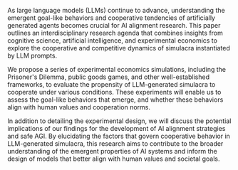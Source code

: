 As large language models (LLMs) continue to advance, understanding the emergent
goal-like behaviors and cooperative tendencies of artificially generated agents
becomes crucial for AI alignment research. This paper outlines an
interdisciplinary research agenda that combines insights from cognitive
science, artificial intelligence, and experimental economics to explore the
cooperative and competitive dynamics of simulacra instantiated by LLM prompts.

We propose a series of experimental economics simulations, including the
Prisoner's Dilemma, public goods games, and other well-established frameworks,
to evaluate the propensity of LLM-generated simulacra to cooperate under
various conditions. These experiments will enable us to assess the goal-like
behaviors that emerge, and whether these behaviors align with human values and
cooperation norms.

In addition to detailing the experimental design, we will discuss the potential
implications of our findings for the development of AI alignment strategies and
safe AGI. By elucidating the factors that govern cooperative behavior in
LLM-generated simulacra, this research aims to contribute to the broader
understanding of the emergent properties of AI systems and inform the design of
models that better align with human values and societal goals.

```{tableofcontents}
```
